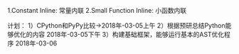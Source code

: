 1.Constant Inline: 常量内联
2.Small Function Inline: 小函数内联


计划：
1）CPython和PyPy比较->2018年-03-05上午
2）根据预研总结Python能够优化的内容 2018年-03-05下午
3）构建基础框架，能够运行基本的AST优化程序 2018年-03-06